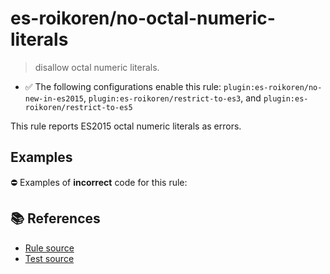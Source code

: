 # es-roikoren/no-octal-numeric-literals
> disallow octal numeric literals.

- ✅ The following configurations enable this rule: `plugin:es-roikoren/no-new-in-es2015`, `plugin:es-roikoren/restrict-to-es3`, and `plugin:es-roikoren/restrict-to-es5`

This rule reports ES2015 octal numeric literals as errors.

## Examples

⛔ Examples of **incorrect** code for this rule:

<eslint-playground type="bad" code="/*eslint es-roikoren/no-octal-numeric-literals: error */
let a = 0o123
" />

## 📚 References

- [Rule source](https://github.com/roikoren755/eslint-plugin-es/blob/v0.0.0/src/rules/no-octal-numeric-literals.ts)
- [Test source](https://github.com/roikoren755/eslint-plugin-es/blob/v0.0.0/tests/src/rules/no-octal-numeric-literals.ts)
